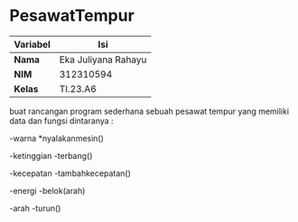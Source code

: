 # PesawatTempur

| Variabel | Isi |
| -------- | --- |
|**Nama**| Eka Juliyana Rahayu |
|**NIM** | 312310594 |
|**Kelas** | TI.23.A6 |

<p>buat rancangan program sederhana sebuah pesawat tempur yang memiliki data dan fungsi dintaranya :</p>
<p>-warna                  *nyalakanmesin()</p>            
<p>-ketinggian             -terbang()</p>
<p>-kecepatan              -tambahkecepatan()</p>
<p>-energi                 -belok(arah)</p>
<p>-arah                   -turun()</p>
